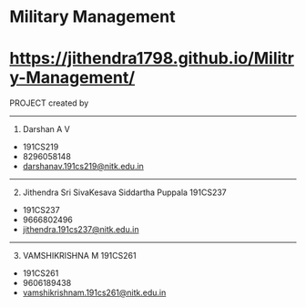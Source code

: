 # Military Management
# https://jithendra1798.github.io/Militry-Management/
PROJECT created by
***
1. Darshan A V
* 191CS219
* 8296058148
* darshanav.191cs219@nitk.edu.in
***
2. Jithendra Sri SivaKesava Siddartha Puppala  191CS237
* 191CS237
* 9666802496
* jithendra.191cs237@nitk.edu.in
***
3. VAMSHIKRISHNA M  191CS261
* 191CS261
* 9606189438
* vamshikrishnam.191cs261@nitk.edu.in

